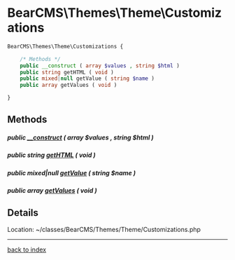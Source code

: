 # BearCMS\Themes\Theme\Customizations

```php
BearCMS\Themes\Theme\Customizations {

	/* Methods */
	public __construct ( array $values , string $html )
	public string getHTML ( void )
	public mixed|null getValue ( string $name )
	public array getValues ( void )

}
```

## Methods

##### public [__construct](bearcms.themes.theme.customizations.__construct.method.md) ( array $values , string $html )

##### public string [getHTML](bearcms.themes.theme.customizations.gethtml.method.md) ( void )

##### public mixed|null [getValue](bearcms.themes.theme.customizations.getvalue.method.md) ( string $name )

##### public array [getValues](bearcms.themes.theme.customizations.getvalues.method.md) ( void )

## Details

Location: ~/classes/BearCMS/Themes/Theme/Customizations.php

---

[back to index](index.md)

